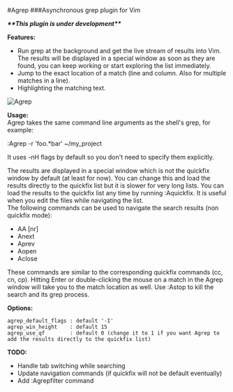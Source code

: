 #Agrep
###Asynchronous grep plugin for Vim

**_\*\*This plugin is under development\*\*_**

__Features:__

- Run grep at the background and get the live stream of results into Vim.
  The results will be displayed in a special window as soon as they are
  found, you can keep working or start exploring the list immediately.
- Jump to the exact location of a match (line and column. Also for multiple
  matches in a line).
- Highlighting the matching text.

![Agrep](http://i.imgur.com/epffEDH.gif)

__Usage:__  
Agrep takes the same command line arguments as the shell's grep, for example:

:Agrep -r 'foo.*bar' ~/my_project

It uses -nH flags by default so you don't need to specify them explicitly.

The results are displayed in a special window which is not the quickfix
window by default (at least for now). You can change this and load the
results directly to the quickfix list but it is slower for very long lists.
You can load the results to the quickfix list any time by running :Aquickfix.
It is useful when you edit the files while navigating the list.  
The following commands can be used to navigate the search results (non
quickfix mode):

- AA [nr]
- Anext
- Aprev
- Aopen
- Aclose

These commands are similar to the corresponding quickfix commands (cc, cn,
cp). Hitting Enter or double-clicking the mouse on a match in the Agrep
window will take you to the match location as well.
Use :Astop to kill the search and its grep process.

__Options:__
 
    agrep_default_flags : default '-I'
    agrep_win_height    : default 15
    agrep_use_qf        : default 0 (change it to 1 if you want Agrep to add the results directly to the quickfix list)

__TODO:__

- Handle tab switching while searching
- Update navigation commands (if quickfix will not be default eventually)
- Add :Agrepfilter command
